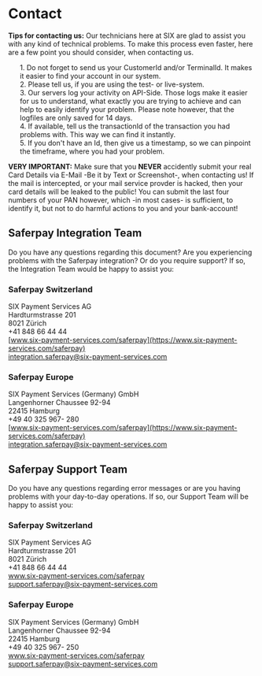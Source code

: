 # Contact
<div class="info">
  <p><strong><i class="glyphicon glyphicon-hand-right"></i> Tips for contacting us:</strong>
  Our technicians here at SIX are glad to assist you with any kind of technical problems. To make this process even faster, here are a few point you should consider, when contacting us.
  </p>
  <ul style="list-style: none;">
    <li>1. Do not forget to send us your CustomerId and/or TerminalId. It makes it easier to find your account in our system.</li>
    <li>2. Please tell us, if you are using the test- or live-system.</li>
    <li>3. Our servers log your activity on API-Side. Those logs make it easier for us to understand, what exactly you are trying to achieve and can help to easily identify your problem. Please note however, that the logfiles are only saved for 14 days.</li>
    <li>4. If available, tell us the transactionId of the transaction you had problems with. This way we can find it instantly.</li>
    <li>5. If you don't have an Id, then give us a timestamp, so we can pinpoint the timeframe, where you had your problem.</li>
  </ul>
</div>

<div class="warning">
  <p><strong>VERY IMPORTANT:</strong> Make sure that you <strong>NEVER</strong> accidently submit your real Card Details via E-Mail -Be it by Text or Screenshot-, when contacting us! If the mail is intercepted, or your mail service provder is hacked, then your card details will be leaked to the public! You can submit the last four numbers of your PAN however, which -in most cases- is sufficient, to identify it, but not to do harmful actions to you and your bank-account!</p>
</div>

## Saferpay Integration Team

Do you have any questions regarding this document? Are you experiencing problems with the Saferpay integration? Or do you require support? If so, the Integration Team would be happy to assist you:

### Saferpay Switzerland

SIX Payment Services AG<br/>
Hardturmstrasse 201<br/>
8021 Zürich<br/>
+41 848 66 44 44<br/>
[www.six-payment-services.com/saferpay](https://www.six-payment-services.com/saferpay)<br/>
[integration.saferpay@six-payment-services.com](mailto:integration.saferpay@six-payment-services.com)


### Saferpay Europe

SIX Payment Services (Germany) GmbH<br/>
Langenhorner Chaussee 92-94<br/>
22415 Hamburg<br/>
+49 40 325 967- 280<br/>
[www.six-payment-services.com/saferpay](https://www.six-payment-services.com/saferpay)<br/>
[integration.saferpay@six-payment-services.com](mailto:integration.saferpay@six-payment-services.com)


## Saferpay Support Team
Do you have any questions regarding error messages or are you having problems with your day-to-day operations. If so, our Support Team will be happy to assist you:

### Saferpay Switzerland <br />
SIX Payment Services AG <br />
Hardturmstrasse 201 <br />
8021 Zürich <br />
+41 848 66 44 44 <br />
www.six-payment-services.com/saferpay <br /> 
support.saferpay@six-payment-services.com <br />

### Saferpay Europe
SIX Payment Services (Germany) GmbH <br />
Langenhorner Chaussee 92-94 <br />
22415 Hamburg <br />
+49 40 325 967- 250 <br />
www.six-payment-services.com/saferpay <br /> 
support.saferpay@six-payment-services.com <br />
